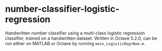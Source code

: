 # number-classifier-logistic-regression
Handwritten number classifier using a multi-class logistic regression classifier, trained on a handwritten dataset. Written in Octave 5.2.0, can be run either on MATLAB or Octave by running `main_LogisticRegrNum.m`.

